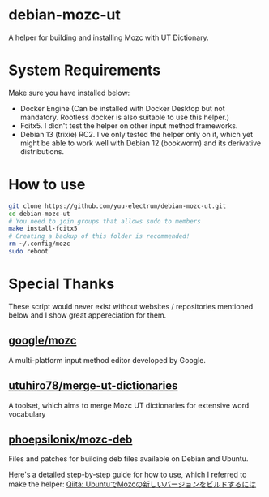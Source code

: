 # debian-mozc-ut

A helper for building and installing Mozc with UT Dictionary.

# System Requirements

Make sure you have installed below:

- Docker Engine (Can be installed with Docker Desktop but not mandatory. Rootless docker is also suitable to use this helper.)
- Fcitx5. I didn't test the helper on other input method frameworks.
- Debian 13 (trixie) RC2. I've only tested the helper only on it, which yet might be able to work well with Debian 12 (bookworm) and its derivative distributions.

# How to use

```bash
git clone https://github.com/yuu-electrum/debian-mozc-ut.git
cd debian-mozc-ut
# You need to join groups that allows sudo to members
make install-fcitx5
# Creating a backup of this folder is recommended!
rm ~/.config/mozc
sudo reboot
```

# Special Thanks

These script would never exist without websites / repositories mentioned below and I show great appereciation for them.

## [google/mozc](https://github.com/google/mozc)

A multi-platform input method editor developed by Google.

## [utuhiro78/merge-ut-dictionaries](https://github.com/utuhiro78/merge-ut-dictionaries)

A toolset, which aims to merge Mozc UT dictionaries for extensive word vocabulary

## [phoepsilonix/mozc-deb](https://github.com/phoepsilonix/mozc-deb)

Files and patches for building deb files available on Debian and Ubuntu.

Here's a detailed step-by-step guide for how to use, which I referred to make the helper: [Qiita: UbuntuでMozcの新しいバージョンをビルドするには](https://qiita.com/phoepsilonix/items/613ff9f904c5dae8a183)